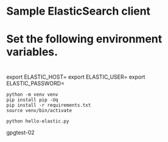 # Sample ElasticSearch client

#
# Set the following environment variables.
#

export ELASTIC_HOST=
export ELASTIC_USER=
export ELASTIC_PASSWORD=

```
python -m venv venv
pip install pip -Uq
pip install -r requirements.txt
source venv/bin/activate
```
```
python hello-elastic.py
```

gpgtest-02

